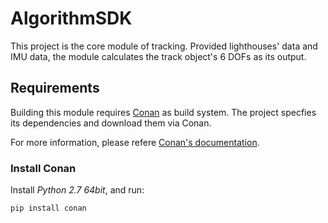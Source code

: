 # AlgorithmSDK

This project is the core module of tracking. Provided lighthouses' data and IMU data, the module calculates the track object's 6 DOFs as its output.

## Requirements
Building this module requires [Conan](https://www.conan.io/) as build system. The project specfies its dependencies and download them via Conan.

For more information, please refere [Conan's documentation](http://docs.conan.io/en/latest/).

### Install Conan
Install _*Python 2.7 64bit*_, and run:
```
pip install conan
```
